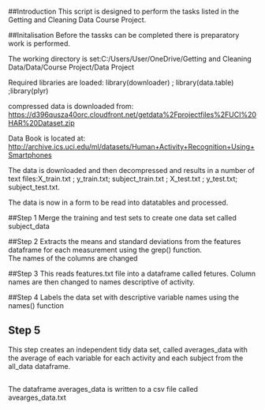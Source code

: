 ##Introduction
This script is designed to perform the tasks listed in the Getting and Cleaning Data Course Project.

##Initalisation
Before the tassks can be completed there is preparatory work is performed.

The working directory is set:C:/Users/User/OneDrive/Getting and Cleaning Data/Data/Course Project/Data Project

Required libraries are loaded: library(downloader) ; library(data.table) ;library(plyr)

compressed data is downloaded from: https://d396qusza40orc.cloudfront.net/getdata%2Fprojectfiles%2FUCI%20HAR%20Dataset.zip

Data Book is located at: http://archive.ics.uci.edu/ml/datasets/Human+Activity+Recognition+Using+Smartphones

The data is downloaded and then decompressed and results in a number of text files:X_train.txt ; y_train.txt; subject_train.txt ; X_test.txt ;
y_test.txt; subject_test.txt.

The data is now in a form to be read into datatables and processed.


##Step 1
 Merge the training and test sets to create one data set called subject_data



##Step 2 
Extracts the means and standard deviations from the features dataframe for each measurement using the grep() function.  
The names of the columns are changed 


##Step 3
This reads features.txt file into a dataframe called fetures. Column names are then changed to names descriptive 
of activity. 


##Step 4
Labels the data set with descriptive variable names using the names() function

## Step 5
This step creates an independent tidy data set, called averages_data with the average of each variable for each activity and each subject from the all_data dataframe.


##
The dataframe averages_data is written to a csv file called avearges_data.txt



